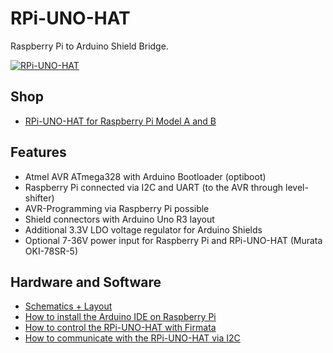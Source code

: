 # RPi-UNO-HAT
Raspberry Pi to Arduino Shield Bridge.


[![RPi-UNO-HAT](https://raw.github.com/watterott/RPi-UNO-HAT/master/pcb/RPi-UNO-HAT_v11.jpg)](http://www.watterott.com/en/RPi-UNO-HAT)


## Shop
* [RPi-UNO-HAT for Raspberry Pi Model A and B](http://www.watterott.com/en/RPi-UNO-HAT)


## Features
* Atmel AVR ATmega328 with Arduino Bootloader (optiboot)
* Raspberry Pi connected via I2C and UART (to the AVR through level-shifter)
* AVR-Programming via Raspberry Pi possible
* Shield connectors with Arduino Uno R3 layout
* Additional 3.3V LDO voltage regulator for Arduino Shields
* Optional 7-36V power input for Raspberry Pi and RPi-UNO-HAT (Murata OKI-78SR-5)


## Hardware and Software
* [Schematics + Layout](https://github.com/watterott/RPi-UNO-HAT/tree/master/pcb)
* [How to install the Arduino IDE on Raspberry Pi](https://github.com/watterott/RPi-UNO-HAT/blob/master/docu/Arduino.md)
* [How to control the RPi-UNO-HAT with Firmata](https://github.com/watterott/RPi-UNO-HAT/blob/master/docu/Firmata.md)
* [How to communicate with the RPi-UNO-HAT via I2C](https://github.com/watterott/RPi-UNO-HAT/blob/master/docu/I2CTest.md)
